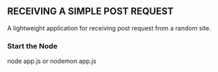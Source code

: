 ## RECEIVING A SIMPLE POST REQUEST
A lightweight application for receiving post request from a random site.

### Start the Node
node app.js or nodemon app.js
